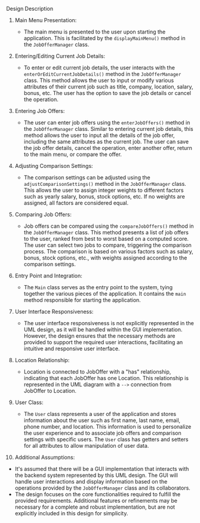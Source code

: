 Design Description

1. Main Menu Presentation:
   - The main menu is presented to the user upon starting the application. This is facilitated by the `displayMainMenu()` method in the `JobOfferManager` class.

2. Entering/Editing Current Job Details:
   - To enter or edit current job details, the user interacts with the `enterOrEditCurrentJobDetails()` method in the `JobOfferManager` class. This method allows the user to input or modify various attributes of their current job such as title, company, location, salary, bonus, etc. The user has the option to save the job details or cancel the operation.

3. Entering Job Offers:
   - The user can enter job offers using the `enterJobOffers()` method in the `JobOfferManager` class. Similar to entering current job details, this method allows the user to input all the details of the job offer, including the same attributes as the current job. The user can save the job offer details, cancel the operation, enter another offer, return to the main menu, or compare the offer.

4. Adjusting Comparison Settings:
   - The comparison settings can be adjusted using the `adjustComparisonSettings()` method in the `JobOfferManager` class. This allows the user to assign integer weights to different factors such as yearly salary, bonus, stock options, etc. If no weights are assigned, all factors are considered equal.

5. Comparing Job Offers:
   - Job offers can be compared using the `compareJobOffers()` method in the `JobOfferManager` class. This method presents a list of job offers to the user, ranked from best to worst based on a computed score. The user can select two jobs to compare, triggering the comparison process. The comparison is based on various factors such as salary, bonus, stock options, etc., with weights assigned according to the comparison settings.

6. Entry Point and Integration:
   - The `Main` class serves as the entry point to the system, tying together the various pieces of the application. It contains the `main` method responsible for starting the application.

7. User Interface Responsiveness:
   - The user interface responsiveness is not explicitly represented in the UML design, as it will be handled within the GUI implementation. However, the design ensures that the necessary methods are provided to support the required user interactions, facilitating an intuitive and responsive user interface.

8. Location Relationship:
   - Location is connected to JobOffer with a "has" relationship, indicating that each JobOffer has one Location. This relationship is represented in the UML diagram with a `-->` connection from JobOffer to Location.

9. User Class:
   - The `User` class represents a user of the application and stores information about the user such as first name, last name, email, phone number, and location. This information is used to personalize the user experience and to associate job offers and comparison settings with specific users. The `User` class has getters and setters for all attributes to allow manipulation of user data.

10. Additional Assumptions:
   - It's assumed that there will be a GUI implementation that interacts with the backend system represented by this UML design. The GUI will handle user interactions and display information based on the operations provided by the `JobOfferManager` class and its collaborators.
   - The design focuses on the core functionalities required to fulfill the provided requirements. Additional features or refinements may be necessary for a complete and robust implementation, but are not explicitly included in this design for simplicity.
